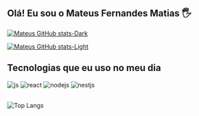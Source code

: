 ## Olá! Eu sou o Mateus Fernandes Matias 🖐️

[![Mateus GitHub stats-Dark](https://github-readme-stats.vercel.app/api?username=mateusfm123&show_icons=true&theme=dark#gh-dark-mode-only)](https://github.com/anuraghazra/github-readme-stats#gh-dark-mode-only)

[![Mateus GitHub stats-Light](https://github-readme-stats.vercel.app/api?username=mateusfm123&show_icons=true&theme=default#gh-light-mode-only)](https://github.com/anuraghazra/github-readme-stats#gh-light-mode-only)

## Tecnologias que eu uso no meu dia

<div style="display: inline_block">
  <img align="center" alt="js" src="https://img.shields.io/badge/JavaScript-000000?style=for-the-badge&logo=javascript&logoColor=F7DF1E" />
  <img align="center" alt="react" src="https://img.shields.io/badge/TypeScript-000000?style=for-the-badge&logo=typescript&logoColor=007ACC" />
  <img align="center" alt="nodejs" src="https://img.shields.io/badge/Node.js-000000?style=for-the-badge&logo=node.js&logoColor=239120" />
  <img align="center" alt="nestjs" src="https://img.shields.io/badge/Nest.js-000000?style=for-the-badge&logo=nestjs&logoColor=CC342D" />
</div><br/>

![Top Langs](https://github-readme-stats.vercel.app/api/top-langs/?username=mateusfm123&theme=blue-green)
